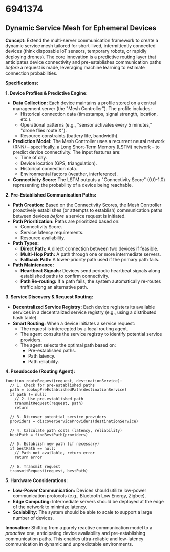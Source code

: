 # 6941374

## Dynamic Service Mesh for Ephemeral Devices

**Concept:** Extend the multi-server communication framework to create a dynamic service mesh tailored for short-lived, intermittently connected devices (think disposable IoT sensors, temporary robots, or rapidly deploying drones). The core innovation is a predictive routing layer that anticipates device connectivity and pre-establishes communication paths *before* a request is made, leveraging machine learning to estimate connection probabilities.

**Specifications:**

**1. Device Profiles & Predictive Engine:**

*   **Data Collection:** Each device maintains a profile stored on a central management server (the "Mesh Controller"). The profile includes:
    *   Historical connection data (timestamps, signal strength, location, etc.).
    *   Operational patterns (e.g., "sensor activates every 5 minutes," "drone flies route X").
    *   Resource constraints (battery life, bandwidth).
*   **Prediction Model:** The Mesh Controller uses a recurrent neural network (RNN) – specifically, a Long Short-Term Memory (LSTM) network – to predict device connectivity. The input features are:
    *   Time of day.
    *   Device location (GPS, triangulation).
    *   Historical connection data.
    *   Environmental factors (weather, interference).
*   **Connectivity Score:** The LSTM outputs a "Connectivity Score" (0.0-1.0) representing the probability of a device being reachable.

**2. Pre-Established Communication Paths:**

*   **Path Creation:** Based on the Connectivity Scores, the Mesh Controller proactively establishes (or attempts to establish) communication paths between devices *before* a service request is initiated.
*   **Path Prioritization:** Paths are prioritized based on:
    *   Connectivity Score.
    *   Service latency requirements.
    *   Resource availability.
*   **Path Types:**
    *   **Direct Path:** A direct connection between two devices if feasible.
    *   **Multi-Hop Path:** A path through one or more intermediate servers.
    *   **Fallback Path:** A lower-priority path used if the primary path fails.
*   **Path Maintenance:**
    *   **Heartbeat Signals:** Devices send periodic heartbeat signals along established paths to confirm connectivity.
    *   **Path Re-routing:** If a path fails, the system automatically re-routes traffic along an alternative path.

**3. Service Discovery & Request Routing:**

*   **Decentralized Service Registry:** Each device registers its available services in a decentralized service registry (e.g., using a distributed hash table).
*   **Smart Routing:** When a device initiates a service request:
    *   The request is intercepted by a local routing agent.
    *   The agent consults the service registry to identify potential service providers.
    *   The agent selects the optimal path based on:
        *   Pre-established paths.
        *   Path latency.
        *   Path reliability.

**4. Pseudocode (Routing Agent):**

```
function routeRequest(request, destinationService):
  // 1. Check for pre-established paths
  path = lookupPreEstablishedPath(destinationService)
  if path != null:
    // 2. Use pre-established path
    transmitRequest(request, path)
    return

  // 3. Discover potential service providers
  providers = discoverServiceProviders(destinationService)

  // 4. Calculate path costs (latency, reliability)
  bestPath = findBestPath(providers)

  // 5. Establish new path (if necessary)
  if bestPath == null:
    // Path not available, return error
    return error

  // 6. Transmit request
  transmitRequest(request, bestPath)
```

**5. Hardware Considerations:**

*   **Low-Power Communication:** Devices should utilize low-power communication protocols (e.g., Bluetooth Low Energy, Zigbee).
*   **Edge Computing:** Intermediate servers should be deployed at the edge of the network to minimize latency.
*   **Scalability:** The system should be able to scale to support a large number of devices.

**Innovation:** Shifting from a purely reactive communication model to a *proactive* one, anticipating device availability and pre-establishing communication paths. This enables ultra-reliable and low-latency communication in dynamic and unpredictable environments.